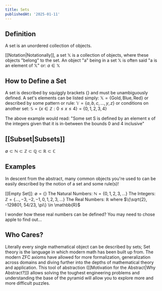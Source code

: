```yaml
---
title: Sets
publishedAt: '2025-01-11'
---
```


## Definition
A set is an unordered collection of objects. 

[[Notation|Notationally]], a set $\mathbb{X}$ is a collection of objects, where these objects "belong" to the set.
An object "a" being in a set $\mathbb{X}$ is often said "a is an element of $\mathbb{X}$" or: $a \in \mathbb{X}$

## How to Define a Set
A set is described by squiggly brackets $\{\}$ and must be unambiguously defined. 
A set's elements can be listed simply: $\mathbb{X} = \{\text{Gold}, \text{Blue}, \text{Red}\}$ 
or described by some pattern or rule: $\mathbb{Y}=\{a, b, c, \dots, y, z\}$
or conditions on another set: $\mathbb{S} = \{x \in \mathbb{Z} : 0 \leq x \leq 4\}=\{0,1,2,3,4\}$

The above example would read: "Some set S is defined by an element x of the integers given that it is in-between the bounds 0 and 4 inclusive"

## [[Subset|Subsets]]
$\emptyset \subset \mathbb{N} \subset \mathbb{Z} \subset \mathbb{Q} \subset \mathbb{R} \subset \mathbb{C}$

## Examples
In descent from the abstract, many common objects you're used to can be easily described by the notion of a set and some rule(s)!

[[Empty Set]]: $\emptyset=\{\}$
The Natural Numbers: $\mathbb{N} = \{0, 1, 2, 3, \dots \}$
The Integers: $\mathbb{Z} = \{\dots, -3, -2, -1, 0, 1, 2, 3, \dots \}$
The Real Numbers: $\mathbb{R}$ where $\{\sqrt{2}, -129801, 54/23, \pi\} \in \mathbb{R}$

I wonder how these real numbers can be defined? You may need to chose apple to find out...

## Who Cares?
Literally every single mathematical object can be described by sets; Set theory is the language in which modern math has been built up from. The modern ZFC axioms have allowed for more formalization, generalization across domains and diving further into the depths of mathematical theory and application. This tool of abstraction ([[Motivation for the Abstract|Why Abstract?]]) allows solving the toughest engineering problems and understanding the base of the pyramid will allow you to explore more and more difficult puzzles.